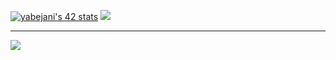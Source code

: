 [![yabejani's 42 stats](https://badge.mediaplus.ma/greenbinary/yabejani)](https://github.com/oakoudad/badge42)
![](https://github-readme-stats.vercel.app/api/top-langs/?username=yannbjn&theme=dark&hide_border=false&include_all_commits=false&count_private=false&layout=compact)

---
[![](https://visitcount.itsvg.in/api?id=Felipe-LNGS&icon=0&color=0)](https://visitcount.itsvg.in)
<!--
**yannbjn/yannbjn** is a ✨ _special_ ✨ repository because its `README.md` (this file) appears on your GitHub profile.

Here are some ideas to get you started:

- 🔭 I’m currently working on ...
- 🌱 I’m currently learning ...
- 👯 I’m looking to collaborate on ...
- 🤔 I’m looking for help with ...
- 💬 Ask me about ...
- 📫 How to reach me: ...
- 😄 Pronouns: ...
- ⚡ Fun fact: ...
-->

